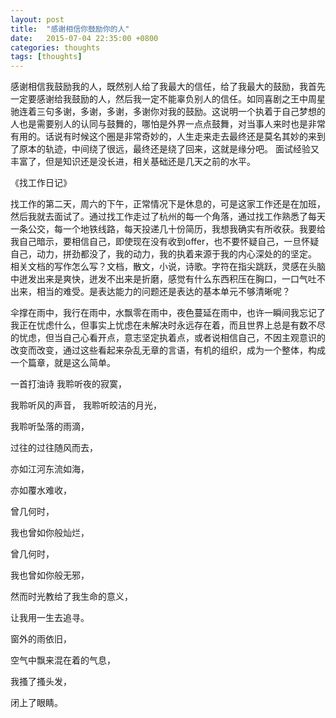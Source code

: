 ```yaml
---
layout: post
title:  "感谢相信你鼓励你的人"
date:   2015-07-04 22:35:00 +0800
categories: thoughts
tags: [thoughts]
---
```


感谢相信我鼓励我的人，既然别人给了我最大的信任，给了我最大的鼓励，我首先一定要感谢给我鼓励的人，然后我一定不能辜负别人的信任。如同喜剧之王中周星驰连着三句多谢，多谢，多谢，多谢你对我的鼓励。这说明一个执着于自己梦想的人也是需要别人的认同与鼓舞的，哪怕是外界一点点鼓舞，对当事人来时也是非常有用的。话说有时候这个圈是非常奇妙的，人生走来走去最终还是莫名其妙的来到了原本的轨迹，中间绕了很远，最终还是绕了回来，这就是缘分吧。
面试经验又丰富了，但是知识还是没长进，相关基础还是几天之前的水平。

《找工作日记》

找工作的第二天，周六的下午，正常情况下是休息的，可是这家工作还是在加班，然后我就去面试了。通过找工作走过了杭州的每一个角落，通过找工作熟悉了每天一条公交，每一个地铁线路，每天投递几十份简历，我想我确实有所收获。我要给我自己暗示，要相信自己，即使现在没有收到offer，也不要怀疑自己，一旦怀疑自己，动力，拼劲都没了，我的动力，我的执着来源于我的内心深处的的坚定。
相关文档的写作怎么写？文档，散文，小说，诗歌。字符在指尖跳跃，灵感在头脑中迸发出来是爽快，迸发不出来是折磨，感觉有什么东西积压在胸口，一口气吐不出来，相当的难受。是表达能力的问题还是表达的基本单元不够清晰呢？

伞撑在雨中，我行在雨中，水飘零在雨中，夜色蔓延在雨中，也许一瞬间我忘记了我正在忧虑什么，但事实上忧虑在未解决时永远存在着，而且世界上总是有数不尽的忧虑，但当自己心看开点，意志坚定执着点，或者说相信自己，不因主观意识的改变而改变，通过这些看起来杂乱无章的言语，有机的组织，成为一个整体，构成一个篇章，就是这么简单。

一首打油诗
我聆听夜的寂寞，

我聆听风的声音，
我聆听皎洁的月光，

我聆听坠落的雨滴，

过往的过往随风而去，

亦如江河东流如海，

亦如覆水难收，

曾几何时，

我也曾如你般灿烂，

曾几何时，

我也曾如你般无邪，

然而时光教给了我生命的意义，

让我用一生去追寻。

窗外的雨依旧，

空气中飘来混在着的气息，

我搔了搔头发，

闭上了眼睛。
